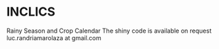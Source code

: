 # INCLICS
Rainy Season and Crop Calendar
The shiny code is available on request luc.randriamarolaza at gmail.com
